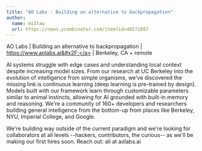 ```yaml
---
title: "AO Labs : Building an alternative to backpropagation"
author:
  name: mi3law
  url: https://news.ycombinator.com/item?id=40571087
---
```

AO Labs | Building an alternative to backpropagation | <a href="https:&#x2F;&#x2F;www.aolabs.ai&#x2F;" rel="nofollow">https:&#x2F;&#x2F;www.aolabs.ai&#x2F;</a> | Berkeley, CA + remote

AI systems struggle with edge cases and understanding local context despite increasing model sizes. From our research at UC Berkeley into the evolution of intelligence from simple organisms, we’ve discovered the missing link is continuous learning (deep learning is pre-trained by design). Models built with our framework learn through customizable parameters similar to animal instincts, allowing for AI grounded with built-in memory and reasoning. We&#x27;re a community of 160+ developers and researchers building general intelligence from the bottom-up from places like Berkeley, NYU, Imperial College, and Google.

We&#x27;re building way outside of the current paradigm and we&#x27;re looking for collaborators at all levels --hackers, contributors, the curious-- as we&#x27;ll be making our first hires soon. Reach out: ali at aolabs.ai
